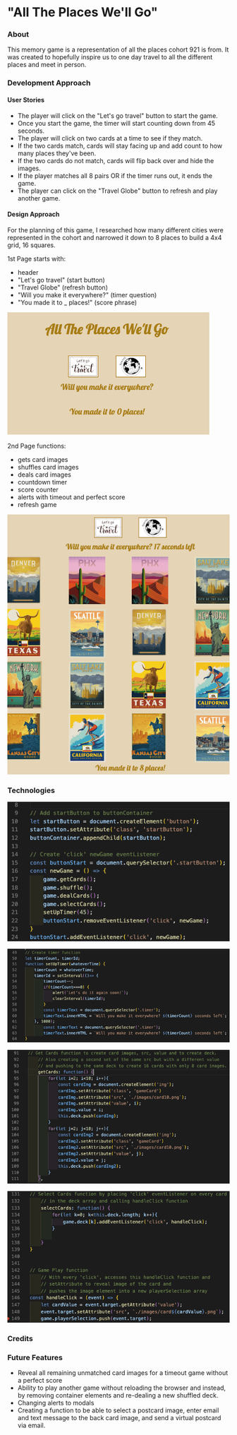 # "All The Places We'll Go"

### About

This memory game is a representation of all the places cohort 921 is from. It was created to hopefully inspire us to one day travel to all the different places and meet in person. 

### Development Approach

#### User Stories

- The player will click on the "Let's go travel" button to start the game.
- Once you start the game, the timer will start counting down from 45 seconds.
- The player will click on two cards at a time to see if they match. 
- If the two cards match, cards will stay facing up and add count to how many places they've been.
- If the two cards do not match, cards will flip back over and hide the images.
- If the player matches all 8 pairs OR if the timer runs out, it ends the game.
- The player can click on the "Travel Globe" button to refresh and play another game.

#### Design Approach

For the planning of this game, I researched how many different cities were represented in the cohort and narrowed it down to 8 places to build a 4x4 grid, 16 squares. 

1st Page starts with:
- header
- "Let's go travel" (start button)
- "Travel Globe" (refresh button)
- "Will you make it everywhere?" (timer question) 
- "You made it to _ places!" (score phrase)

![1st Page](./images/1stPage.png)

2nd Page functions:
- gets card images
- shuffles card images
- deals card images
- countdown timer
- score counter
- alerts with timeout and perfect score
- refresh game

![2nd Page](./images/2ndPage.png)

### Technologies

![start Game](./images/startGame.png)

![timer](./images/timer.png)

![get Cards](./images/getCards.png)

![select Cards](./images/selectCards.png)


### Credits



### Future Features

- Reveal all remaining unmatched card images for a timeout game without a perfect score
- Ability to play another game without reloading the browser and instead, by removing container elements and re-dealing a new shuffled deck.
- Changing alerts to modals
- Creating a function to be able to select a postcard image, enter email and text message to the back card image, and send a virtual postcard via email.
